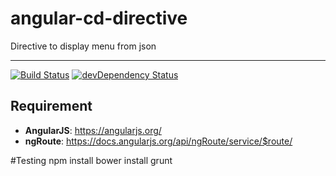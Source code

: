# angular-cd-directive

Directive to display menu from json

***

[![Build Status](https://secure.travis-ci.org/angular-ui/bootstrap.svg)](http://travis-ci.org/angular-ui/bootstrap)
[![devDependency Status](https://david-dm.org/angular-ui/bootstrap/dev-status.svg?branch=master)](https://david-dm.org/angular-ui/bootstrap#info=devDependencies)

## Requirement

* **AngularJS**: https://angularjs.org/
* **ngRoute**: https://docs.angularjs.org/api/ngRoute/service/$route/

#Testing
npm install
bower install
grunt
